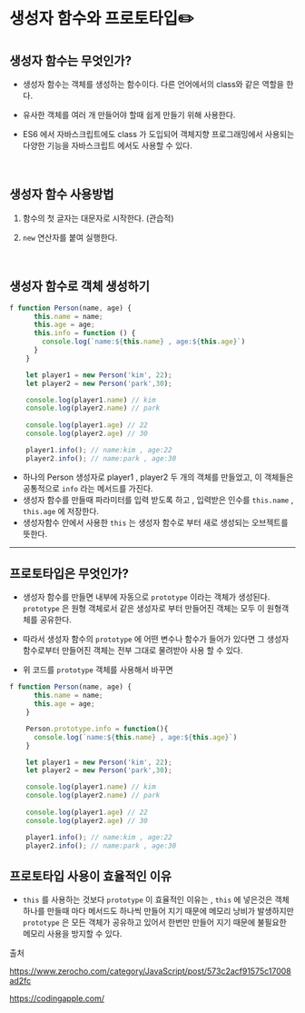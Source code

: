 # 생성자 함수와 프로토타입✏️

## 생성자 함수는 무엇인가?

- 생성자 함수는 객체를 생성하는 함수이다. 다른 언어에서의 class와 같은 역할을 한다.

- 유사한 객체를 여러 개 만들어야 할때 쉽게 만들기 위해 사용한다.

- ES6 에서 자바스크립트에도 class 가 도입되어 객체지향 프로그래밍에서 사용되는 다양한 기능을 자바스크립트 에서도 사용할 수 있다.

<br>

## 생성자 함수 사용방법

1. 함수의 첫 글자는 대문자로 시작한다. (관습적)

2. `new` 연산자를 붙여 실행한다.  

<br>

## 생성자 함수로 객체 생성하기

```javascript
f function Person(name, age) {
      this.name = name;
      this.age = age;
      this.info = function () {
        console.log(`name:${this.name} , age:${this.age}`)
      }
    }

    let player1 = new Person('kim', 22);
    let player2 = new Person('park',30);

    console.log(player1.name) // kim
    console.log(player2.name) // park
    
    console.log(player1.age) // 22
    console.log(player2.age) // 30

    player1.info(); // name:kim , age:22
    player2.info(); // name:park , age:30
```

- 하나의 Person 생성자로 player1 , player2 두 개의 객체를 만들었고, 이 객체들은 공통적으로 `info` 라는 메서드를 가진다.
- 생성자 함수를 만들때 파라미터를 입력 받도록 하고 , 입력받은 인수를 `this.name` , `this.age` 에 저장한다. 
- 생성자함수 안에서 사용한 `this` 는  생성자 함수로 부터 새로 생성되는 오브젝트를 뜻한다. 

--- 

## 프로토타입은 무엇인가?

- 생성자 함수를 만들면 내부에 자동으로 `prototype` 이라는 객체가 생성된다. `prototype` 은 원형 객체로서 같은 생성자로 부터 만들어진 객체는 모두 이 원형객체를 공유한다. 

- 따라서 생성자 함수의 `prototype` 에 어떤 변수나 함수가 들어가 있다면 그 생성자 함수로부터 만들어진 객체는 전부 그대로 물려받아 사용 할 수 있다. 

- 위 코드를 `prototype` 객체를 사용해서 바꾸면

```javascript
f function Person(name, age) {
      this.name = name;
      this.age = age;
    }

    Person.prototype.info = function(){
      console.log(`name:${this.name} , age:${this.age}`)
    }

    let player1 = new Person('kim', 22);
    let player2 = new Person('park',30);

    console.log(player1.name) // kim
    console.log(player2.name) // park
    
    console.log(player1.age) // 22
    console.log(player2.age) // 30

    player1.info(); // name:kim , age:22
    player2.info(); // name:park , age:30
```

## 프로토타입 사용이 효율적인 이유
- `this` 를 사용하는 것보다 `prototype` 이 효율적인 이유는 , `this` 에 넣은것은 객체 하나를 만들때 마다 메서드도 하나씩 만들어 지기 때문에 메모리 낭비가 발생하지만 `prototype` 은 모든 객체가 공유하고 있어서 한번만 만들어 지기 때문에 불필요한 메모리 사용을 방지할 수 있다. 

출처

https://www.zerocho.com/category/JavaScript/post/573c2acf91575c17008ad2fc

https://codingapple.com/

